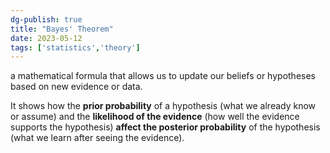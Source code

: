```yaml
---
dg-publish: true
title: "Bayes' Theorem"
date: 2023-05-12
tags: ['statistics','theory']
---
```


 a mathematical formula that allows us to update our beliefs or hypotheses based on new evidence or data. 
 
 It shows how the **prior probability** of a hypothesis (what we already know or assume) and the **likelihood of the evidence** (how well the evidence supports the hypothesis) **affect the posterior probability** of the hypothesis (what we learn after seeing the evidence).
